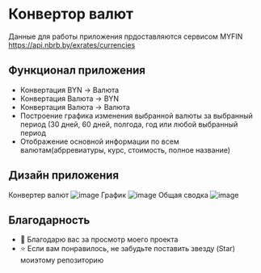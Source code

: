 # Конвертор валют
Данные для работы приложения прдоставляются сервисом MYFIN https://api.nbrb.by/exrates/currencies

## Функционал приложения 

- Конвертация BYN -> Валюта
- Конвертация Валюта -> BYN
- Конвертация Валюта -> Валюта
- Построение графика изменения выбранной валюты за выбранный период (30 дней, 60 дней, полгода, год или любой выбранный период
- Отображение основной информации по всем валютам(абрревиатуры, курс, стоимость, полное название)


## Дизайн  приложения
Конвертер валют
![image](https://github.com/SleepSaw/bntu.vsrpp.DSleptsov.NBAPI/assets/138392423/5e765fd8-5414-45dc-b2a8-1106b981186a)
График
![image](https://github.com/SleepSaw/bntu.vsrpp.DSleptsov.NBAPI/assets/138392423/03155a52-51ee-4826-a0b0-1ab8030c3100)
Общая сводка 
![image](https://github.com/SleepSaw/bntu.vsrpp.DSleptsov.NBAPI/assets/138392423/6d3229e0-453d-4ffa-a439-1123cdeaa0b9)




## Благодарность

- 🙏 Благодарю вас за просмотр моего проекта
- ⭐️ Если вам понравилось, не забудьте поставить звезду (Star) моиэтому репозиторию



